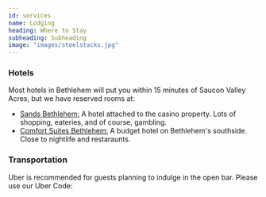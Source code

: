 ```yaml
---
id: services
name: Lodging
heading: Where to Stay
subheading: Subheading 
image: "images/steelstacks.jpg"
---
```


### Hotels

Most hotels in Bethlehem will put you within 15 minutes of Saucon Valley Acres, but we have reserved rooms at: 
- [Sands Bethlehem:](https://www.pasands.com/Accommodations.html) A hotel attached to the casino property. Lots of shopping, eateries, and of course, gambling. 
- [Comfort Suites Bethlehem:](https://www.choicehotels.com/pennsylvania/bethlehem/comfort-suites-hotels/pa209) A budget hotel on Bethlehem's southside. Close to nightlife and restaraunts. 

### Transportation

Uber is recommended for guests planning to indulge in the open bar. Please use our Uber Code:
